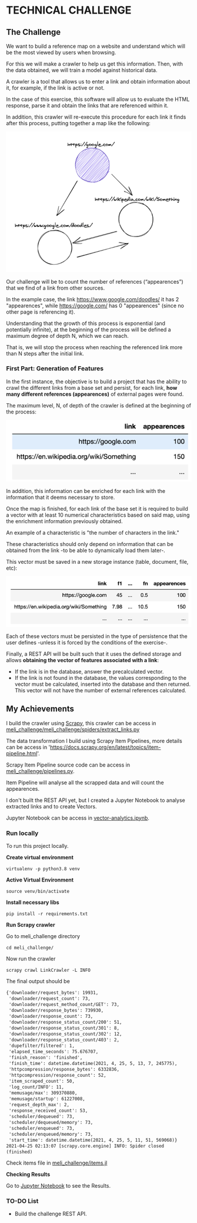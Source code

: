 # TECHNICAL CHALLENGE

## The Challenge

We want to build a reference map on a website and understand which will be the most viewed by users when browsing.

For this we will make a crawler to help us get this information. Then, with the data obtained, we will train a model against historical data.

A crawler is a tool that allows us to enter a link and obtain information about it, for example, if the link is active or not.

In the case of this exercise, this software will allow us to evaluate the HTML response, parse it and obtain the links that are referenced within it.

In addition, this crawler will re-execute this procedure for each link it finds after this process, putting together a map like the following:

![picture 1](images/854731ea7f96e0a8c518ddd5f3c5e5ce7077b277a76d97dbedf0420461bb99da.png)  

Our challenge will be to count the number of references (“appearences”) that we find of a link from other sources.

In the example case, the link https://www.google.com/doodles/ it has 2 "appearences", while https://google.com/ has 0 "appearences" (since no other page is referencing it).

Understanding that the growth of this process is exponential (and potentially infinite), at the beginning of the process will be defined a maximum degree of depth N, which we can reach. 

That is, we will stop the process when reaching the referenced link more than N steps after the initial link.

### First Part: Generation of Features

In the first instance, the objective is to build a project that has the ability to crawl the different links from a base set and persist, for each link, **how many different references (appearences)** of external pages were found. 

The maximum level, N, of depth of the crawler is defined at the beginning of the process:

![picture 2](images/dab11824e73f82c0df9dd00063da1d86cbddf49374235969b7007b85bd3c7b01.png)  

In addition, this information can be enriched for each link with the information that it deems necessary to store.

Once the map is finished, for each link of the base set it is required to build a vector with at least 10 numerical characteristics based on said map, using the enrichment information previously obtained.

An example of a characteristic is "the number of characters in the link." 

These characteristics should only depend on information that can be obtained from the link -to be able to dynamically load them later-.

This vector must be saved in a new storage instance (table, document, file, etc):

![picture 3](images/63819b93d826e3fd065f676bf3d33de0569b815e77a9606e1fa01212209359c4.png)  

Each of these vectors must be persisted in the type of persistence that the user defines -unless it is forced by the conditions of the exercise-.

Finally, a REST API will be built such that it uses the defined storage and allows **obtaining the vector of features associated with a link**:

- If the link is in the database, answer the precalculated vector.
- If the link is not found in the database, the values corresponding to the vector must be calculated, inserted into the database and then returned. This vector will not have the number of external references calculated.

## My Achievements

I build the crawler using [Scrapy]('https://docs.scrapy.org/en/latest/index.html'), this crawler can be access in [meli_challenge/meli_challenge/spiders/extract_links.py](./meli_challenge/meli_challenge/spiders/extract_links.py)

The data transformation I build using Scrapy Item Pipelines, more details can be access in 'https://docs.scrapy.org/en/latest/topics/item-pipeline.html'.

Scrapy Item Pipeline source code can be access in [meli_challenge/pipelines.py](./meli_challenge/meli_challenge/pipelines.py).

Item Pipeline will analyse all the scrapped data and will count the appearences.

I don't built the REST API yet, but I created a Jupyter Notebook to analyse extracted links and to create Vectors.

Jupyter Notebook can be access in [vector-analytics.ipynb](./vector-analytics.ipynb).

### Run locally

To run this project locally.

**Create virtual environment**

```
virtualenv -p python3.8 venv
```

**Active Virtual Environment**

```
source venv/bin/activate
```

**Install necessary libs**

```
pip install -r requirements.txt
```

**Run Scrapy crawler**

Go to meli_challenge directory

```
cd meli_challenge/
```

Now run the crawler

```
scrapy crawl LinkCrawler -L INFO
```

The final output should be

```
{'downloader/request_bytes': 19931,
 'downloader/request_count': 73,
 'downloader/request_method_count/GET': 73,
 'downloader/response_bytes': 739930,
 'downloader/response_count': 73,
 'downloader/response_status_count/200': 51,
 'downloader/response_status_count/301': 8,
 'downloader/response_status_count/302': 12,
 'downloader/response_status_count/403': 2,
 'dupefilter/filtered': 1,
 'elapsed_time_seconds': 75.676707,
 'finish_reason': 'finished',
 'finish_time': datetime.datetime(2021, 4, 25, 5, 13, 7, 245775),
 'httpcompression/response_bytes': 6332836,
 'httpcompression/response_count': 52,
 'item_scraped_count': 50,
 'log_count/INFO': 11,
 'memusage/max': 309370880,
 'memusage/startup': 61227008,
 'request_depth_max': 2,
 'response_received_count': 53,
 'scheduler/dequeued': 73,
 'scheduler/dequeued/memory': 73,
 'scheduler/enqueued': 73,
 'scheduler/enqueued/memory': 73,
 'start_time': datetime.datetime(2021, 4, 25, 5, 11, 51, 569068)}
2021-04-25 02:13:07 [scrapy.core.engine] INFO: Spider closed (finished)
```

Check items file in [meli_challenge/items.jl](./meli_challenge/items.jl)  

**Checking Results**

Go to [Jupyter Notebook]('./vector-analytics.ipynb') to see the Results.

### TO-DO List

- Build the challenge REST API.